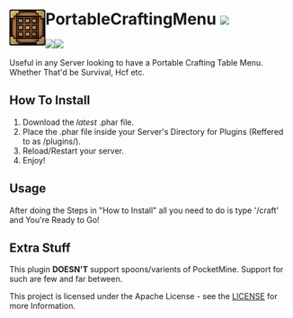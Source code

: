 <h1>PortableCraftingMenu<img src="https://github.com/CodsXBlastin/PortableCraftingMenu/blob/main/icon.png?raw=true" height="64" width="64" align="left"></img>&nbsp;<img src="https://poggit.pmmp.io/ci.shield/CodsXBlastin/PortableCraftingMenu/~"></img></h1>
<a href="https://poggit.pmmp.io/p/PortableCraftingTable"><img src="https://poggit.pmmp.io/shield.state/PortableCraftingTable"></a><a href="https://poggit.pmmp.io/p/PortableCraftingTable"><img src="https://poggit.pmmp.io/shield.api/PortableCraftingTable"></a>

Useful in any Server looking to have a Portable Crafting Table Menu. Whether That'd be Survival, Hcf etc.

## How To Install
1. Download the *latest* .phar file.                                                                            
2. Place the .phar file inside your Server's Directory for Plugins (Reffered to as /plugins/).         
3. Reload/Restart your server. 
4. Enjoy!                                                                                                                                                                                                                      
## Usage
After doing the Steps in "How to Install" all you need to do is type '/craft' and You're Ready to Go!

## Extra Stuff
This plugin __**DOESN'T**__ support spoons/varients of PocketMine. Support for such are few and far between.

This project is licensed under the Apache License - see the [LICENSE](LICENSE) for more Information.
